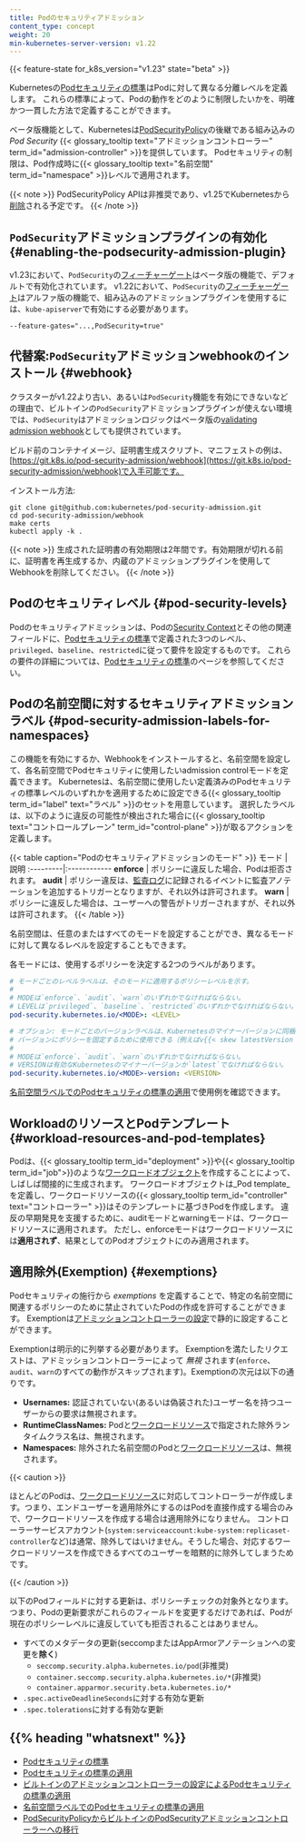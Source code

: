 ```yaml
---
title: Podのセキュリティアドミッション
content_type: concept
weight: 20
min-kubernetes-server-version: v1.22
---
```



<!-- overview -->

{{< feature-state for_k8s_version="v1.23" state="beta" >}}

Kubernetesの[Podセキュリティの標準](/ja/docs/concepts/security/pod-security-standards/)はPodに対して異なる分離レベルを定義します。
これらの標準によって、Podの動作をどのように制限したいかを、明確かつ一貫した方法で定義することができます。

ベータ版機能として、Kubernetesは[PodSecurityPolicy](/ja/docs/concepts/policy/pod-security-policy/)の後継である組み込みの _Pod Security_ {{< glossary_tooltip text="アドミッションコントローラー" term_id="admission-controller" >}}を提供しています。
Podセキュリティの制限は、Pod作成時に{{< glossary_tooltip text="名前空間" term_id="namespace" >}}レベルで適用されます。

{{< note >}}
PodSecurityPolicy APIは非推奨であり、v1.25でKubernetesから[削除](/docs/reference/using-api/deprecation-guide/#v1-25)される予定です。
{{< /note >}}


<!-- body -->

## `PodSecurity`アドミッションプラグインの有効化 {#enabling-the-podsecurity-admission-plugin}
v1.23において、`PodSecurity`の[フィーチャーゲート](/ja/docs/reference/command-line-tools-reference/feature-gates/)はベータ版の機能で、デフォルトで有効化されています。
v1.22において、`PodSecurity`の[フィーチャーゲート](/ja/docs/reference/command-line-tools-reference/feature-gates/)はアルファ版の機能で、組み込みのアドミッションプラグインを使用するには、`kube-apiserver`で有効にする必要があります。

```shell
--feature-gates="...,PodSecurity=true"
```

## 代替案:`PodSecurity`アドミッションwebhookのインストール {#webhook}

クラスターがv1.22より古い、あるいは`PodSecurity`機能を有効にできないなどの理由で、ビルトインの`PodSecurity`アドミッションプラグインが使えない環境では、`PodSecurity`はアドミッションロジックはベータ版の[validating admission webhook](https://git.k8s.io/pod-security-admission/webhook)としても提供されています。

ビルド前のコンテナイメージ、証明書生成スクリプト、マニフェストの例は、[https://git.k8s.io/pod-security-admission/webhook](https://git.k8s.io/pod-security-admission/webhook)で入手可能です。


インストール方法:
```shell
git clone git@github.com:kubernetes/pod-security-admission.git
cd pod-security-admission/webhook
make certs
kubectl apply -k .
```

{{< note >}}
生成された証明書の有効期限は2年間です。有効期限が切れる前に、証明書を再生成するか、内蔵のアドミッションプラグインを使用してWebhookを削除してください。
{{< /note >}}

## Podのセキュリティレベル {#pod-security-levels}

Podのセキュリティアドミッションは、Podの[Security Context](/ja/docs/tasks/configure-pod-container/security-context/)とその他の関連フィールドに、[Podセキュリティの標準](/ja/docs/concepts/security/pod-security-standards)で定義された3つのレベル、`privileged`、`baseline`、`restricted`に従って要件を設定するものです。
これらの要件の詳細については、[Podセキュリティの標準](/ja/docs/concepts/security/pod-security-standards)のページを参照してください。

## Podの名前空間に対するセキュリティアドミッションラベル {#pod-security-admission-labels-for-namespaces}

この機能を有効にするか、Webhookをインストールすると、名前空間を設定して、各名前空間でPodセキュリティに使用したいadmission controlモードを定義できます。
Kubernetesは、名前空間に使用したい定義済みのPodセキュリティの標準レベルのいずれかを適用するために設定できる{{< glossary_tooltip term_id="label" text="ラベル" >}}のセットを用意しています。
選択したラベルは、以下のように違反の可能性が検出された場合に{{< glossary_tooltip text="コントロールプレーン" term_id="control-plane" >}}が取るアクションを定義します。

{{< table caption="Podのセキュリティアドミッションのモード" >}}
モード | 説明
:---------|:------------
**enforce** | ポリシーに違反した場合、Podは拒否されます。
**audit** | ポリシー違反は、[監査ログ](/ja/docs/tasks/debug/debug-cluster/audit/)に記録されるイベントに監査アノテーションを追加するトリガーとなりますが、それ以外は許可されます。
**warn** | ポリシーに違反した場合は、ユーザーへの警告がトリガーされますが、それ以外は許可されます。
{{< /table >}}

名前空間は、任意のまたはすべてのモードを設定することができ、異なるモードに対して異なるレベルを設定することもできます。

各モードには、使用するポリシーを決定する2つのラベルがあります。
```yaml
# モードごとのレベルラベルは、そのモードに適用するポリシーレベルを示す。
#
# MODEは`enforce`、`audit`、`warn`のいずれかでなければならない。
# LEVELは`privileged`、`baseline`、`restricted`のいずれかでなければならない。
pod-security.kubernetes.io/<MODE>: <LEVEL>

# オプション: モードごとのバージョンラベルは、Kubernetesのマイナーバージョンに同梱される
# バージョンにポリシーを固定するために使用できる（例えばv{{< skew latestVersion >}}など）。
#
# MODEは`enforce`、`audit`、`warn`のいずれかでなければならない。
# VERSIONは有効なKubernetesのマイナーバージョンか`latest`でなければならない。
pod-security.kubernetes.io/<MODE>-version: <VERSION>
```

[名前空間ラベルでのPodセキュリティの標準の適用](/docs/tasks/configure-pod-container/enforce-standards-namespace-labels)で使用例を確認できます。


## WorkloadのリソースとPodテンプレート {#workload-resources-and-pod-templates}

Podは、{{< glossary_tooltip term_id="deployment" >}}や{{< glossary_tooltip term_id="job">}}のような[ワークロードオブジェクト](/ja/docs/concepts/workloads/controllers/)を作成することによって、しばしば間接的に生成されます。
ワークロードオブジェクトは_Pod template_を定義し、ワークロードリソースの{{< glossary_tooltip term_id="controller" text="コントローラー" >}}はそのテンプレートに基づきPodを作成します。
違反の早期発見を支援するために、auditモードとwarningモードは、ワークロードリソースに適用されます。
ただし、enforceモードはワークロードリソースには**適用されず**、結果としてのPodオブジェクトにのみ適用されます。

## 適用除外(Exemption) {#exemptions}

Podセキュリティの施行から _exemptions_ を定義することで、特定の名前空間に関連するポリシーのために禁止されていたPodの作成を許可することができます。
Exemptionは[アドミッションコントローラーの設定](/docs/tasks/configure-pod-container/enforce-standards-admission-controller/#configure-the-admission-controller)で静的に設定することができます。

Exemptionは明示的に列挙する必要があります。
Exemptionを満たしたリクエストは、アドミッションコントローラーによって _無視_ されます(`enforce`、`audit`、`warn`のすべての動作がスキップされます)。Exemptionの次元は以下の通りです。

- **Usernames:** 認証されていない(あるいは偽装された)ユーザー名を持つユーザーからの要求は無視されます。
- **RuntimeClassNames:** Podと[ワークロードリソース](#workload-resources-and-pod-templates)で指定された除外ランタイムクラス名は、無視されます。
- **Namespaces:** 除外された名前空間のPodと[ワークロードリソース](#workload-resources-and-pod-templates)は、無視されます。

{{< caution >}}

ほとんどのPodは、[ワークロードリソース](#workload-resources-and-pod-templates)に対応してコントローラーが作成します。つまり、エンドユーザーを適用除外にするのはPodを直接作成する場合のみで、ワークロードリソースを作成する場合は適用除外になりません。
コントローラーサービスアカウント(`system:serviceaccount:kube-system:replicaset-controller`など)は通常、除外してはいけません。そうした場合、対応するワークロードリソースを作成できるすべてのユーザーを暗黙的に除外してしまうためです。

{{< /caution >}}

以下のPodフィールドに対する更新は、ポリシーチェックの対象外となります。つまり、Podの更新要求がこれらのフィールドを変更するだけであれば、Podが現在のポリシーレベルに違反していても拒否されることはありません。

- すべてのメタデータの更新(seccompまたはAppArmorアノテーションへの変更を**除く**)
  - `seccomp.security.alpha.kubernetes.io/pod`(非推奨)
  - `container.seccomp.security.alpha.kubernetes.io/*`(非推奨)
  - `container.apparmor.security.beta.kubernetes.io/*`
- `.spec.activeDeadlineSeconds`に対する有効な更新
- `.spec.tolerations`に対する有効な更新

## {{% heading "whatsnext" %}}

- [Podセキュリティの標準](/ja/docs/concepts/security/pod-security-standards)
- [Podセキュリティの標準の適用](/docs/setup/best-practices/enforcing-pod-security-standards)
- [ビルトインのアドミッションコントローラーの設定によるPodセキュリティの標準の適用](/docs/tasks/configure-pod-container/enforce-standards-admission-controller)
- [名前空間ラベルでのPodセキュリティの標準の適用](/docs/tasks/configure-pod-container/enforce-standards-namespace-labels)
- [PodSecurityPolicyからビルトインのPodSecurityアドミッションコントローラーへの移行](/docs/tasks/configure-pod-container/migrate-from-psp)

